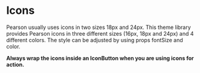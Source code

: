 # Icons

Pearson usually uses icons in two sizes 18px and 24px. This theme library provides Pearson icons
in three different sizes (16px, 18px and 24px) and 4 different colors. The style can be adjusted 
by using props fontSize and color.

**Always wrap the icons inside an IconButton when you are using icons for action.**
